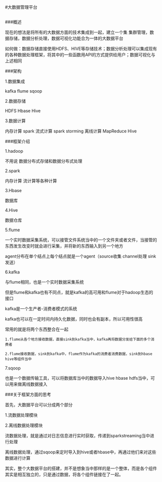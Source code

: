 #大数据管理平台
##

###概述

现在的想法是将所有的大数据方面的技术集成到一起，建立一个集 集群管理，数据存储，数据分析处理，数据可视化功能合为一体的大数据平台

如何做：数据存储直接使用HDFS、HIVE等存储技术；数据分析处理可以集成现有的各种数据处理框架，将其中的一些函数用API的方式提供给用户；数据可视化与上述相同

###架构

1.数据集成

kafka flume sqoop

2.数据存储

HDFS Hbase Hive

3.数据计算

内存计算 spark
流式计算 spark storming
离线计算 MapReduce Hive

###框架介绍

1.hadoop

不用说 数据分布式存储和数据分布式处理

2.spark

内存计算 流计算等各种计算

3.Hbase

数据库

4.Hive

数据仓库

5.flume

一个实时数据采集系统，可以接管文件系统当中的一个文件夹或者文件，当接管的东西发生改变时就会进行采集，并将新的东西输入到另一个地方

agent分布在单个结点上每个结点就是一个agent（source收集 channel处理 sink发送）

6.kafka

与flume相同，也是一个实时数据采集系统

但是flume和kafka也有不同点，就是kafka的高可用和flume对于hadoop生态的接口

kafka是一个生产者-消费者模式的系统

kafka也可以在一定时间内持久化数据，同时也会有副本，所以可用性很高

常用的就是将两个东西整合在一起

	1.flume从各个地方接收数据，直接sink到kafka当中，kafka再将数据分发给下面的多个消费者
	
	2.flume接收数据，sink到kafka中，flume作为kafka的消费者消费数据，sink到hbase hive等组件当中

7.sqoop

也是一个数据传输工具，可以将数据库当中的数据导入hive hbase hdfs当中，可以用来做离线数据接入

###关于框架方面的思考

首先，大数据平台可以分成两个部分

1.流数据处理模块

2.离线数据处理模块

流数据处理，就是通过对日志信息进行实时获取，传递到sparkstreaming当中进行处理

离线数据处理，通过sqoop来定时导入到hive或者hbase中，再通过他们来对这些数据进行计算

其实，整个大数据平台的搭建，并不是想象当中那样的是一个整体，而是各个组件其实是相互独立的，只是通过数据，将各个组件链接在了一起。